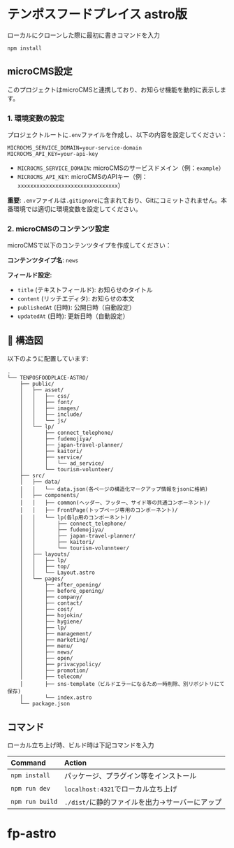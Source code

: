 # テンポスフードプレイス astro版

ローカルにクローンした際に最初に書きコマンドを入力
```
npm install
```

## microCMS設定

このプロジェクトはmicroCMSと連携しており、お知らせ機能を動的に表示します。

### 1. 環境変数の設定

プロジェクトルートに`.env`ファイルを作成し、以下の内容を設定してください：

```env
MICROCMS_SERVICE_DOMAIN=your-service-domain
MICROCMS_API_KEY=your-api-key
```

- `MICROCMS_SERVICE_DOMAIN`: microCMSのサービスドメイン（例：`example`）
- `MICROCMS_API_KEY`: microCMSのAPIキー（例：`xxxxxxxxxxxxxxxxxxxxxxxxxxxxxxxx`）

**重要**: `.env`ファイルは`.gitignore`に含まれており、Gitにコミットされません。本番環境では適切に環境変数を設定してください。

### 2. microCMSのコンテンツ設定

microCMSで以下のコンテンツタイプを作成してください：

**コンテンツタイプ名**: `news`

**フィールド設定**:
- `title` (テキストフィールド): お知らせのタイトル
- `content` (リッチエディタ): お知らせの本文
- `publishedAt` (日時): 公開日時（自動設定）
- `updatedAt` (日時): 更新日時（自動設定）

## 🚀 構造図

以下のように配置しています:

```text
.
└── TENPOSFOODPLACE-ASTRO/
    ├── public/
    │   ├── asset/
    │   │   ├── css/
    │   │   ├── font/
    │   │   ├── images/
    │   │   ├── include/
    │   │   └── js/
    │   └── lp/
    │       ├── connect_telephone/
    │       ├── fudemojiya/
    │       ├── japan-travel-planner/
    │       ├── kaitori/
    │       ├── service/
    │       │   └── ad_service/
    │       └── tourism-volunteer/
    ├── src/
    │   ├── data/
    │   │   └── data.json(各ページの構造化マークアップ情報をjsonに格納)
    │   ├── components/
    │   │   ├── common(ヘッダー、フッター、サイド等の共通コンポーネント)/
    │   │   ├── FrontPage(トップページ専用のコンポーネント)/
    │   │   └── lp(各lp用のコンポーネント)/
    │   │       ├── connect_telephone/
    │   │       ├── fudemojiya/
    │   │       ├── japan-travel-planner/
    │   │       ├── kaitori/
    │   │       └── tourism-volunnteer/
    │   ├── layouts/
    │   │   ├── lp/
    │   │   ├── top/
    │   │   └── Layout.astro
    │   └── pages/
    │       ├── after_opening/
    │       ├── before_opening/
    │       ├── company/
    │       ├── contact/
    │       ├── cost/
    │       ├── hojokin/
    │       ├── hygiene/
    │       ├── lp/
    │       ├── management/
    │       ├── marketing/
    │       ├── menu/
    │       ├── news/
    │       ├── open/
    │       ├── privacypolicy/
    │       ├── promotion/
    │       ├── telecom/
    │       ├── sns-template（ビルドエラーになるため一時削除、別リポジトリにて保存)
    │       └── index.astro
    └── package.json
```


## コマンド

ローカル立ち上げ時、ビルド時は下記コマンドを入力

| Command                   | Action                                           |
| :------------------------ | :----------------------------------------------- |
| `npm install`             | パッケージ、プラグイン等をインストール                  |
| `npm run dev`             | `localhost:4321`でローカル立ち上げ                  |
| `npm run build`           | `./dist/`に静的ファイルを出力->サーバーにアップ         |



# fp-astro
